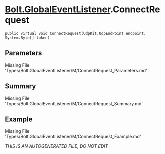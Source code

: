 # [Bolt.GlobalEventListener](Types/Bolt.GlobalEventListener.md).ConnectRequest
`public virtual void ConnectRequest(UdpKit.UdpEndPoint endpoint, System.Byte[] token)`
## Parameters
Missing File 'Types/Bolt.GlobalEventListener/M/ConnectRequest_Parameters.md'
## Summary
Missing File 'Types/Bolt.GlobalEventListener/M/ConnectRequest_Summary.md'
## Example
Missing File 'Types/Bolt.GlobalEventListener/M/ConnectRequest_Example.md'

*THIS IS AN AUTOGENERATED FILE, DO NOT EDIT*

